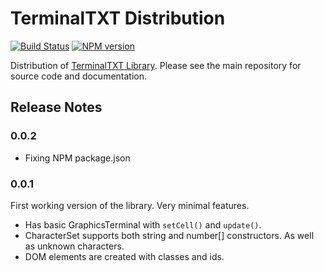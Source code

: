 # TerminalTXT Distribution

[![Build Status](https://travis-ci.org/figraham/terminaltxt-source.svg?branch=master)](https://travis-ci.org/figraham/terminaltxt-source)
[![NPM version](https://img.shields.io/npm/v/terminaltxt.svg)](https://www.npmjs.com/package/terminaltxt)

Distribution of [TerminalTXT Library](https://github.com/figraham/terminaltxt). Please see the main repository for source code and documentation.

## Release Notes

### 0.0.2

- Fixing NPM package.json

### 0.0.1

First working version of the library. Very minimal features.

- Has basic GraphicsTerminal with `setCell()` and `update()`.
- CharacterSet supports both string and number[] constructors. As well as unknown characters.
- DOM elements are created with classes and ids.